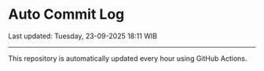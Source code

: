 # Auto Commit Log

Last updated: Tuesday, 23-09-2025 18:11 WIB

---

This repository is automatically updated every hour using GitHub Actions.
